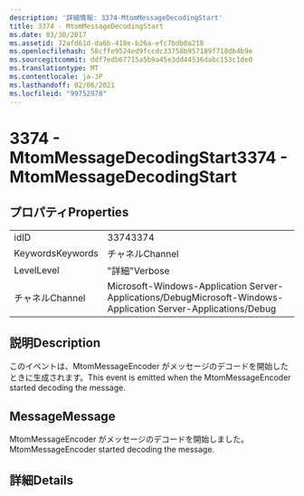 ```yaml
---
description: '詳細情報: 3374-MtomMessageDecodingStart'
title: 3374 - MtomMessageDecodingStart
ms.date: 03/30/2017
ms.assetid: 72afd61d-da6b-418e-b26a-efc7bdb0a218
ms.openlocfilehash: 58cffe9524ed9fccdc33758b957189f718db4b9e
ms.sourcegitcommit: ddf7edb67715a5b9a45e3dd44536dabc153c1de0
ms.translationtype: MT
ms.contentlocale: ja-JP
ms.lasthandoff: 02/06/2021
ms.locfileid: "99752978"
---
```

# <a name="3374---mtommessagedecodingstart"></a><span data-ttu-id="85dcc-103">3374 - MtomMessageDecodingStart</span><span class="sxs-lookup"><span data-stu-id="85dcc-103">3374 - MtomMessageDecodingStart</span></span>

## <a name="properties"></a><span data-ttu-id="85dcc-104">プロパティ</span><span class="sxs-lookup"><span data-stu-id="85dcc-104">Properties</span></span>  
  
|||  
|-|-|  
|<span data-ttu-id="85dcc-105">id</span><span class="sxs-lookup"><span data-stu-id="85dcc-105">ID</span></span>|<span data-ttu-id="85dcc-106">3374</span><span class="sxs-lookup"><span data-stu-id="85dcc-106">3374</span></span>|  
|<span data-ttu-id="85dcc-107">Keywords</span><span class="sxs-lookup"><span data-stu-id="85dcc-107">Keywords</span></span>|<span data-ttu-id="85dcc-108">チャネル</span><span class="sxs-lookup"><span data-stu-id="85dcc-108">Channel</span></span>|  
|<span data-ttu-id="85dcc-109">Level</span><span class="sxs-lookup"><span data-stu-id="85dcc-109">Level</span></span>|<span data-ttu-id="85dcc-110">"詳細"</span><span class="sxs-lookup"><span data-stu-id="85dcc-110">Verbose</span></span>|  
|<span data-ttu-id="85dcc-111">チャネル</span><span class="sxs-lookup"><span data-stu-id="85dcc-111">Channel</span></span>|<span data-ttu-id="85dcc-112">Microsoft-Windows-Application Server-Applications/Debug</span><span class="sxs-lookup"><span data-stu-id="85dcc-112">Microsoft-Windows-Application Server-Applications/Debug</span></span>|  
  
## <a name="description"></a><span data-ttu-id="85dcc-113">説明</span><span class="sxs-lookup"><span data-stu-id="85dcc-113">Description</span></span>  

 <span data-ttu-id="85dcc-114">このイベントは、MtomMessageEncoder がメッセージのデコードを開始したときに生成されます。</span><span class="sxs-lookup"><span data-stu-id="85dcc-114">This event is emitted when the MtomMessageEncoder started decoding the message.</span></span>  
  
## <a name="message"></a><span data-ttu-id="85dcc-115">Message</span><span class="sxs-lookup"><span data-stu-id="85dcc-115">Message</span></span>  

 <span data-ttu-id="85dcc-116">MtomMessageEncoder がメッセージのデコードを開始しました。</span><span class="sxs-lookup"><span data-stu-id="85dcc-116">MtomMessageEncoder started decoding  the message.</span></span>  
  
## <a name="details"></a><span data-ttu-id="85dcc-117">詳細</span><span class="sxs-lookup"><span data-stu-id="85dcc-117">Details</span></span>
